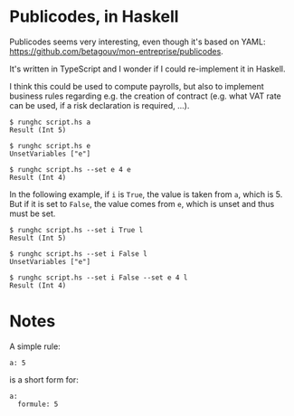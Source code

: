 # Publicodes, in Haskell

Publicodes seems very interesting, even though it's based on YAML:
https://github.com/betagouv/mon-entreprise/publicodes.

It's written in TypeScript and I wonder if I could re-implement it in Haskell.

I think this could be used to compute payrolls, but also to implement business
rules regarding e.g. the creation of contract (e.g. what VAT rate can be used,
if a risk declaration is required, ...).

```
$ runghc script.hs a
Result (Int 5)

$ runghc script.hs e
UnsetVariables ["e"]

$ runghc script.hs --set e 4 e
Result (Int 4)
```

In the following example, if `i` is `True`, the value is taken from `a`, which
is 5. But if it is set to `False`, the value comes from `e`, which is unset and
thus must be set.

```
$ runghc script.hs --set i True l
Result (Int 5)

$ runghc script.hs --set i False l
UnsetVariables ["e"]

$ runghc script.hs --set i False --set e 4 l
Result (Int 4)
```


# Notes

A simple rule:

```
a: 5
```

is a short form for:

```
a:
  formule: 5
```
